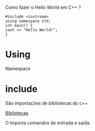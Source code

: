 Como fazer o Hello World em C++ ?
```
#include <iostream>
using namespace std;
int main() {
cout << "Hello World!";
}
```


# Using 
Namespace
# include
São importações de bibliotecas do c++

[Bibliotecas](https://pt.wikipedia.org/wiki/Biblioteca_padr%C3%A3o_do_C%2B%2B)

O <iostream> importa comandos de entrada e saída.
